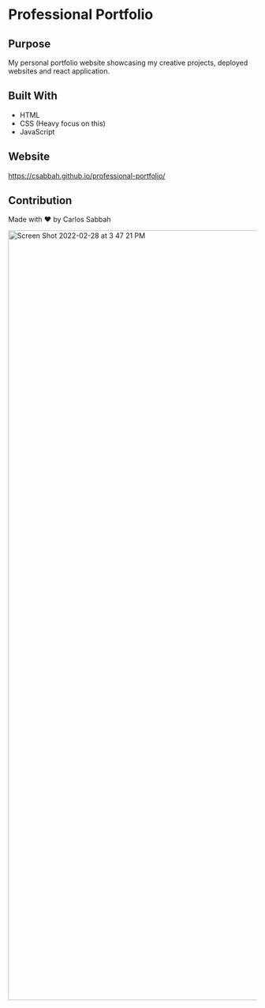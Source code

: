 # Professional Portfolio

## Purpose

My personal portfolio website showcasing my creative projects, deployed websites and react application.

## Built With

- HTML
- CSS (Heavy focus on this)
- JavaScript

## Website

https://csabbah.github.io/professional-portfolio/

## Contribution

Made with ❤️ by Carlos Sabbah

<img width="1558" alt="Screen Shot 2022-02-28 at 3 47 21 PM" src="https://user-images.githubusercontent.com/91699101/156056189-b51a62f4-0ff1-4818-80a1-173530f29f98.png">
